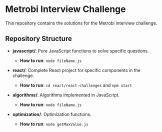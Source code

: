 # Metrobi Interview Challenge

This repository contains the solutions for the Metrobi interview challenge.

## Repository Structure

- **javascript/**: Pure JavaScript functions to solve specific questions.
  - **How to run**: `node fileName.js`
  
- **react/**: Complete React project for specific components in the challenge.
  - **How to run**: `cd react/react-challenges` and `npm start`
  
- **algorithms/**: Algorithms implemented in JavaScript.
  - **How to run**: `node fileName.js`
  
- **optimization/**: Optimization functions.
  - **How to run**: `node getMaxValue.js`
